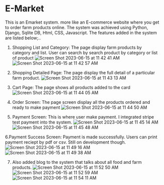 # E-Market
This is an Emarket system. more like an E-commerce website  where you get to order farm products online. The system was achieved using Python, Django, Sqlite DB, Html, CSS, Javascript. The features added in the system are listed below;..

1. Shopping List and Category: The page display farm products by category and list. User can search by search product by category or list of product
![Screen Shot 2023-06-15 at 11 42 41 AM](https://github.com/michealdayo64/E-Market/assets/55289122/5b996a53-ef16-4d4f-b657-cd9e04095d13)
![Screen Shot 2023-06-15 at 11 42 57 AM](https://github.com/michealdayo64/E-Market/assets/55289122/71bd31c7-3a42-422c-bca9-e7c582558699)

2. Shopping Detailed Page: The page display the full detail of a particular farm product.
![Screen Shot 2023-06-15 at 11 43 13 AM](https://github.com/michealdayo64/E-Market/assets/55289122/e8bae242-d4ee-41fb-adb7-468824419282)

3. Cart Page: The page shows all products added to the card
![Screen Shot 2023-06-15 at 11 44 05 AM](https://github.com/michealdayo64/E-Market/assets/55289122/569c631f-3cd0-471e-bde8-07a52856408c)

4. Order Screen: The page screen display all the products ordered and ready to make payment
![Screen Shot 2023-06-15 at 11 44 50 AM](https://github.com/michealdayo64/E-Market/assets/55289122/86bc8f5c-430e-46d4-b486-2522fb19ce7e)

5. Payment Screen: This is where user make payment. I integrated stripe test payment into the system.
![Screen Shot 2023-06-15 at 11 45 14 AM](https://github.com/michealdayo64/E-Market/assets/55289122/d8551995-f088-49c7-b9b0-3699b11ecefb)
![Screen Shot 2023-06-15 at 11 45 48 AM](https://github.com/michealdayo64/E-Market/assets/55289122/55bbf4cd-5125-4b6f-b508-af92d1793319)

6.Payment Success Screen: Payment is made successfully. Users can print payment reciept by pdf or csv. Still on development though.
![Screen Shot 2023-06-15 at 11 49 16 AM](https://github.com/michealdayo64/E-Market/assets/55289122/547d05a6-4926-4666-ae3d-ffa181cf3acb)
![Screen Shot 2023-06-15 at 11 49 38 AM](https://github.com/michealdayo64/E-Market/assets/55289122/c9dc0c05-0c70-45a3-8f2e-8fe16c81771e)

7. Also added blog to the system that talks about all food and farm products.
![Screen Shot 2023-06-15 at 11 52 50 AM](https://github.com/michealdayo64/E-Market/assets/55289122/40d26148-1d59-4e3e-83c8-f88025a8ed56)
![Screen Shot 2023-06-15 at 11 52 59 AM](https://github.com/michealdayo64/E-Market/assets/55289122/cc9e34c7-6c02-4dfe-86da-b44be96d3672)
![Screen Shot 2023-06-15 at 11 54 11 AM](https://github.com/michealdayo64/E-Market/assets/55289122/527d38ef-2ccf-4f94-9fa4-26ac754fa55f)


